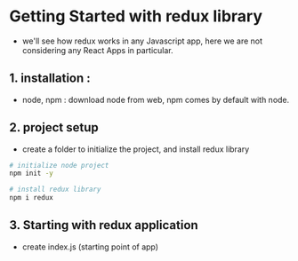 # Getting Started with redux library

- we'll see how redux works in any Javascript app, here we are not considering any React Apps in particular.

## 1. installation :

- node, npm : download node from web, npm comes by default with node.

## 2. project setup

- create a folder to initialize the project, and install redux library

```zsh
# initialize node project
npm init -y

# install redux library
npm i redux
```

## 3. Starting with redux application

- create index.js (starting point of app)
